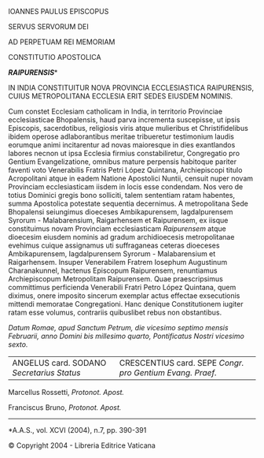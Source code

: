 IOANNES PAULUS EPISCOPUS

SERVUS SERVORUM DEI

AD PERPETUAM REI MEMORIAM

CONSTITUTIO APOSTOLICA

***RAIPURENSIS****

IN INDIA CONSTITUITUR NOVA PROVINCIA ECCLESIASTICA RAIPURENSIS, CUIUS METROPOLITANA ECCLESIA ERIT SEDES EIUSDEM NOMINIS.

Cum constet Ecclesiam catholicam in India, in territorio Provinciae ecclesiasticae Bhopalensis, haud parva incrementa suscepisse, ut ipsis Episcopis, sacerdotibus, religiosis viris atque mulieribus et Christifidelibus ibidem operose adlaborantibus meritae tribueretur testimonium laudis eorumque animi incitarentur ad novas maioresque in dies exantlandos labores necnon ut ipsa Ecclesia firmius constabiliretur, Congregatio pro Gentium Evangelizatione, omnibus mature perpensis habitoque pariter faventi voto Venerabilis Fratris Petri López Quintana, Archiepiscopi titulo Acropolitani atque in eadem Natione Apostolici Nuntii, censuit nuper novam Provinciam ecclesiasticam iisdem in locis esse condendam. Nos vero de totius Dominici gregis bono solliciti, talem sententiam ratam habentes, summa Apostolica potestate sequentia decernimus. A metropolitana Sede Bhopalensi seiungimus dioeceses Ambikapurensem, Iagdalpurensem Syrorum - Malabarensium, Raigarhensem et Raipurensem, ex iisque constituimus novam Provinciam ecclesiasticam *Raipurensem* atque dioecesim eiusdem nominis ad gradum archidioecesis metropolitanae evehimus cuique assignamus uti suffraganeas ceteras dioeceses Ambikapurensem, Iagdalpurensem Syrorum - Malabarensium et Raigarhensem. Insuper Venerabilem Fratrem Iosephum Augustinum Charanakunnel, hactenus Episcopum Raipurensem, renuntiamus Archiepiscopum Metropolitam Raipurensem. Quae praescripsimus committimus perficienda Venerabili Fratri Petro López Quintana, quem diximus, onere imposito sincerum exemplar actus effectae exsecutionis mittendi memoratae Congregationi. Hanc denique Constitutionem iugiter ratam esse volumus, contrariis quibuslibet rebus non obstantibus.

*Datum Romae, apud Sanctum Petrum, die vicesimo septimo mensis Februarii, anno Domini bis millesimo quarto, Pontificatus Nostri vicesimo sexto.*

|     |     |
| --- | --- |
| ANGELUS card. SODANO  *Secretarius Status* | CRESCENTIUS  card. SEPE *Congr. pro Gentium Evang. Praef.* |

Marcellus Rossetti, *Protonot. Apost.*

Franciscus Bruno, *Protonot. Apost.*

* * *

*A.A.S., vol. XCVI (2004), n.7, pp. 390-391

© Copyright 2004 - Libreria Editrice Vaticana